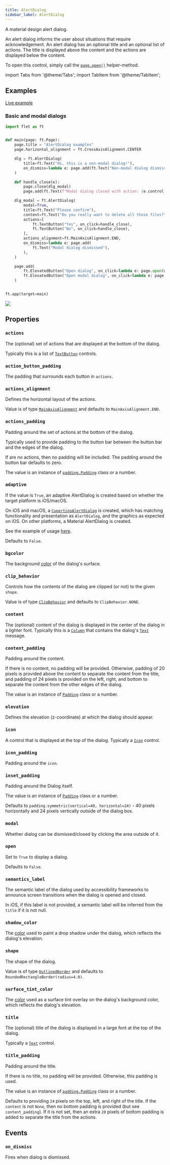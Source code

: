 ```yaml
---
title: AlertDialog
sidebar_label: AlertDialog
---
```


A material design alert dialog.

An alert dialog informs the user about situations that require acknowledgement.
An alert dialog has an optional title and an optional list of actions.
The title is displayed above the content and the actions are displayed below the content.

To open this control, simply call the [`page.open()`](/docs/controls/page#opencontrol) helper-method.

import Tabs from '@theme/Tabs';
import TabItem from '@theme/TabItem';

## Examples

[Live example](https://flet-controls-gallery.fly.dev/dialogs/alertdialog)

### Basic and modal dialogs

<Tabs groupId="language">
  <TabItem value="python" label="Python" default>

```python
import flet as ft


def main(page: ft.Page):
    page.title = "AlertDialog examples"
    page.horizontal_alignment = ft.CrossAxisAlignment.CENTER

    dlg = ft.AlertDialog(
        title=ft.Text("Hi, this is a non-modal dialog!"),
        on_dismiss=lambda e: page.add(ft.Text("Non-modal dialog dismissed")),
    )

    def handle_close(e):
        page.close(dlg_modal)
        page.add(ft.Text(f"Modal dialog closed with action: {e.control.text}"))

    dlg_modal = ft.AlertDialog(
        modal=True,
        title=ft.Text("Please confirm"),
        content=ft.Text("Do you really want to delete all those files?"),
        actions=[
            ft.TextButton("Yes", on_click=handle_close),
            ft.TextButton("No", on_click=handle_close),
        ],
        actions_alignment=ft.MainAxisAlignment.END,
        on_dismiss=lambda e: page.add(
            ft.Text("Modal dialog dismissed"),
        ),
    )

    page.add(
        ft.ElevatedButton("Open dialog", on_click=lambda e: page.open(dlg)),
        ft.ElevatedButton("Open modal dialog", on_click=lambda e: page.open(dlg_modal)),
    )


ft.app(target=main)
```
  </TabItem>
</Tabs>

<img src="/img/docs/controls/alertdialog/alertdialog-with-custom-content.gif" className="screenshot-50" />

## Properties

### `actions`

The (optional) set of actions that are displayed at the bottom of the dialog.

Typically this is a list of [`TextButton`](/docs/controls/textbutton) controls.

### `action_button_padding`

The padding that surrounds each button in `actions`.

### `actions_alignment`

Defines the horizontal layout of the actions.

Value is of type [`MainAxisAlignment`](/docs/reference/types/mainaxisalignment) and defaults to `MainAxisAlignment.END`.

### `actions_padding`

Padding around the set of actions at the bottom of the dialog.

Typically used to provide padding to the button bar between the button bar and the edges of the dialog.

If are no actions, then no padding will be included. The padding around the button bar defaults to zero.

The value is an instance of [`padding.Padding`](/docs/reference/types/padding) class or a number.

### `adaptive`

If the value is `True`, an adaptive AlertDialog is created based on whether the target platform is iOS/macOS.

On iOS and macOS, a [`CupertinoAlertDialog`](/docs/controls/cupertinoalertdialog) is created, which has matching functionality and presentation as `AlertDialog`, and the graphics as expected on iOS. On other platforms, a Material AlertDialog is created.

See the example of
usage [here](/docs/controls/cupertinoalertdialog#cupertinoalertdialog-and-adaptive-alertdialog-example).

Defaults to `False`.

### `bgcolor`

The background [color](/docs/reference/colors) of the dialog's surface.

### `clip_behavior`

Controls how the contents of the dialog are clipped (or not) to the given `shape`.

Value is of type [`ClipBehavior`](/docs/reference/types/clipbehavior) and defaults to `ClipBehavior.NONE`.

### `content`

The (optional) content of the dialog is displayed in the center of the dialog in a lighter font. Typically this is a [`Column`](/docs/controls/column) that contains the dialog's [`Text`](/docs/controls/text) message.

### `content_padding`

Padding around the content.

If there is no content, no padding will be provided. Otherwise, padding of 20 pixels is provided above the content to separate the content from the title, and padding of 24 pixels is provided on the left, right, and bottom to separate the content from the other edges of the dialog.

The value is an instance of [`Padding`](/docs/reference/types/padding) class or a number.

### `elevation`

Defines the elevation (z-coordinate) at which the dialog should appear.

### `icon`

A control that is displayed at the top of the dialog. Typically a [`Icon`](/docs/controls/icon) control.

### `icon_padding`

Padding around the `icon`.

### `inset_padding`

Padding around the Dialog itself.

The value is an instance of [`Padding`](/docs/reference/types/padding) class or a number.

Defaults to `padding.symmetric(vertical=40, horizontal=24)` - 40 pixels horizontally and 24 pixels vertically outside of
the dialog box.

### `modal`

Whether dialog can be dismissed/closed by clicking the area outside of it.

### `open`

Set to `True` to display a dialog.

Defaults to `False`.

### `semantics_label`

The semantic label of the dialog used by accessibility frameworks to announce screen transitions when the dialog is opened and closed.

In iOS, if this label is not provided, a semantic label will be inferred from the `title` if it is not null.

### `shadow_color`

The [color](/docs/reference/colors) used to paint a drop shadow under the dialog, which reflects the dialog's elevation.

### `shape`

The shape of the dialog.

Value is of type [`OutlinedBorder`](/docs/reference/types/outlinedborder) and defaults
to `RoundedRectangleBorder(radius=4.0)`.

### `surface_tint_color`

The [color](/docs/reference/colors) used as a surface tint overlay on the dialog's background color, which reflects the
dialog's elevation.

### `title`

The (optional) title of the dialog is displayed in a large font at the top of the dialog.

Typically a [`Text`](/docs/controls/text) control.

### `title_padding`

Padding around the title.

If there is no title, no padding will be provided. Otherwise, this padding is used.

The value is an instance of [`padding.Padding`](/docs/reference/types/padding) class or a number.

Defaults to providing `24` pixels on the top, left, and right of the title. If the `content` is not `None`, then no
bottom padding is provided (but see `content_padding`).
If it is not set, then an extra `20` pixels of bottom padding is added to separate the title from the actions.

## Events

### `on_dismiss`

Fires when dialog is dismissed.
